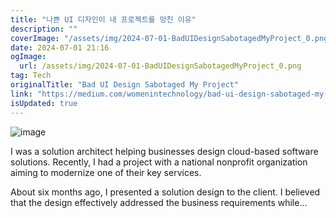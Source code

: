 ```yaml
---
title: "나쁜 UI 디자인이 내 프로젝트를 망친 이유"
description: ""
coverImage: "/assets/img/2024-07-01-BadUIDesignSabotagedMyProject_0.png"
date: 2024-07-01 21:16
ogImage: 
  url: /assets/img/2024-07-01-BadUIDesignSabotagedMyProject_0.png
tag: Tech
originalTitle: "Bad UI Design Sabotaged My Project"
link: "https://medium.com/womenintechnology/bad-ui-design-sabotaged-my-project-faede3fc0ab9"
isUpdated: true
---
```






![image](/assets/img/2024-07-01-BadUIDesignSabotagedMyProject_0.png)

I was a solution architect helping businesses design cloud-based software solutions. Recently, I had a project with a national nonprofit organization aiming to modernize one of their key services.

About six months ago, I presented a solution design to the client. I believed that the design effectively addressed the business requirements while...